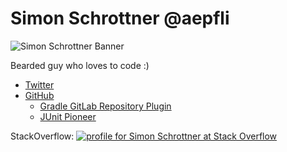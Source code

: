 # Simon Schrottner @aepfli

![Simon Schrottner Banner](https://github.com/aepfli/aepfli.github.io/blob/main/banner.jpeg?raw=true)

Bearded guy who loves to code :)

- [Twitter](https://twitter.com/aepfli)
- [GitHub](https://github.com/aepfli)
  - [Gradle GitLab Repository Plugin](https://github.com/aepfli/gradle-gitlab-repositories)
  - [JUnit Pioneer](https://junit-pioneer.org)

StackOverflow:
[![profile for Simon Schrottner at Stack Overflow](https://stackoverflow.com/users/flair/3708208.png)](https://stackoverflow.com/users/3708208/simon-schrottner)
